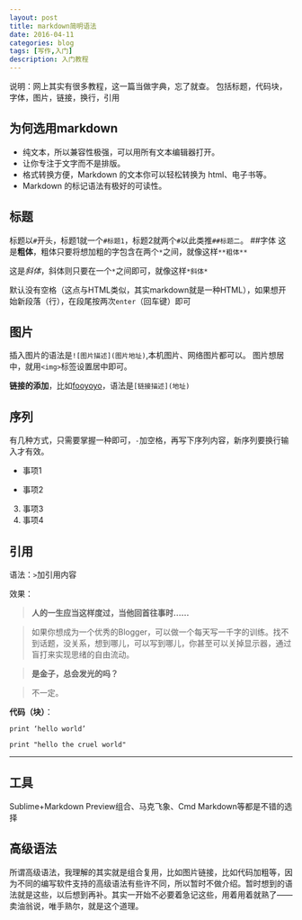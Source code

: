 ```yaml
---
layout: post
title: markdown简明语法
date: 2016-04-11
categories: blog
tags: [写作,入门]
description: 入门教程
---
```

说明：网上其实有很多教程，这一篇当做字典，忘了就查。
包括标题，代码块，字体，图片，链接，换行，引用

## 为何选用markdown

- 纯文本，所以兼容性极强，可以用所有文本编辑器打开。
- 让你专注于文字而不是排版。
- 格式转换方便，Markdown 的文本你可以轻松转换为 html、电子书等。
- Markdown 的标记语法有极好的可读性。

## 标题

标题以`#`开头，标题1就一个`#标题1`，标题2就两个`#`以此类推`##标题二`。
##字体
这是**粗体**，粗体只要将想加粗的字包含在两个`*`之间，就像这样`**粗体**`

这是*斜体*，斜体则只要在一个`*`之间即可，就像这样`*斜体*`

默认没有空格（这点与HTML类似，其实markdown就是一种HTML），如果想开始新段落（行），在段尾按两次`enter`（回车键）即可

## 图片
插入图片的语法是`![图片描述](图片地址)`,本机图片、网络图片都可以。
图片想居中，就用`<img>`标签设置居中即可。

**链接的添加**，比如[fooyoyo](http://www.fooyoyo.cc)，语法是`[链接描述](地址)`

## 序列
有几种方式，只需要掌握一种即可，`-`加空格，再写下序列内容，新序列要换行输入才有效。

- 事项1
* 事项2
3. 事项3
4. 事项4
## 引用
语法：`>`加引用内容

效果：
>**人的一生应当这样度过，当他回首往事时……**

>如果你想成为一个优秀的Blogger，可以做一个每天写一千字的训练。找不到话题，没关系，想到哪儿，可以写到哪儿，你甚至可以关掉显示器，通过盲打来实现思绪的自由流动。

>**是金子，总会发光的吗？**

>不一定。

**代码（块）**：

`print ‘hello world’`

 `print "hello the cruel world"
`

----
## 工具
Sublime+Markdown Preview组合、马克飞象、Cmd Markdown等都是不错的选择
## 高级语法
所谓高级语法，我理解的其实就是组合复用，比如图片链接，比如代码加粗等，因为不同的编写软件支持的高级语法有些许不同，所以暂时不做介绍。暂时想到的语法就是这些，以后想到再补。其实一开始不必要着急记这些，用着用着就熟了——卖油翁说，唯手熟尔，就是这个道理。










